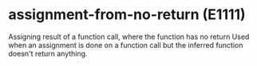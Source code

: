 # assignment-from-no-return (E1111)

Assigning result of a function call, where the function has no return
Used when an assignment is done on a function call but the inferred
function doesn't return anything.
